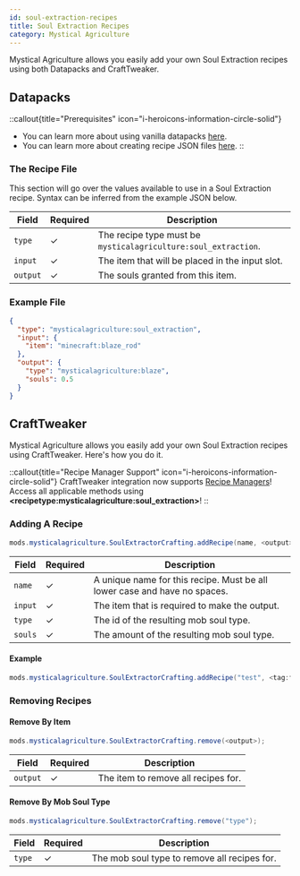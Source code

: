 ```yaml
---
id: soul-extraction-recipes
title: Soul Extraction Recipes
category: Mystical Agriculture
---
```


Mystical Agriculture allows you easily add your own Soul Extraction recipes using both Datapacks and CraftTweaker.

## Datapacks

::callout{title="Prerequisites" icon="i-heroicons-information-circle-solid"}
- You can learn more about using vanilla datapacks <a href="https://minecraft.gamepedia.com/Data_pack" target="_blank">here</a>.
- You can learn more about creating recipe JSON files <a href="https://minecraft.gamepedia.com/Recipe" target="_blank">here</a>.
::

### The Recipe File

This section will go over the values available to use in a Soul Extraction recipe. Syntax can be inferred from the example JSON below.

| Field    | Required | Description                                                    |
|----------|----------|----------------------------------------------------------------|
| `type`   | ✓        | The recipe type must be `mysticalagriculture:soul_extraction`. |
| `input`  | ✓        | The item that will be placed in the input slot.                |
| `output` | ✓        | The souls granted from this item.                              |

### Example File

```json
{
  "type": "mysticalagriculture:soul_extraction",
  "input": {
    "item": "minecraft:blaze_rod"
  },
  "output": {
    "type": "mysticalagriculture:blaze",
    "souls": 0.5
  }
}
```

## CraftTweaker

Mystical Agriculture allows you easily add your own Soul Extraction recipes using CraftTweaker. Here's how you do it.

::callout{title="Recipe Manager Support" icon="i-heroicons-information-circle-solid"}
CraftTweaker integration now supports <a href="https://docs.blamejared.com/1.20.1/en/tutorial/Recipes/RecipeManagers" target="_blank">Recipe Managers</a>! Access all applicable methods using **\<recipetype:mysticalagriculture:soul_extraction\>**!
::

### Adding A Recipe

```java
mods.mysticalagriculture.SoulExtractorCrafting.addRecipe(name, <output>, <input>);
```

| Field   | Required | Description                                                               |
|---------|----------|---------------------------------------------------------------------------|
| `name`  | ✓        | A unique name for this recipe. Must be all lower case and have no spaces. |
| `input` | ✓        | The item that is required to make the output.                             |
| `type`  | ✓        | The id of the resulting mob soul type.                                    |
| `souls` | ✓        | The amount of the resulting mob soul type.                                |

#### Example

```java
mods.mysticalagriculture.SoulExtractorCrafting.addRecipe("test", <tag:forge:ingots/iron>, "mysticalagriculture:spider", 0.5);
```

### Removing Recipes
#### Remove By Item

```java
mods.mysticalagriculture.SoulExtractorCrafting.remove(<output>);
```

| Field    | Required | Description                         |
|----------|----------|-------------------------------------|
| `output` | ✓        | The item to remove all recipes for. |

#### Remove By Mob Soul Type

```java
mods.mysticalagriculture.SoulExtractorCrafting.remove("type");
```

| Field  | Required | Description                                  |
|--------|----------|----------------------------------------------|
| `type` | ✓        | The mob soul type to remove all recipes for. |
